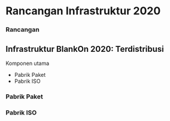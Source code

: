 # Rancangan Infrastruktur 2020

### Rancangan


## Infrastruktur BlankOn 2020: Terdistribusi
Komponen utama
  * Pabrik Paket
  * Pabrik ISO

### Pabrik Paket

### Pabrik ISO
